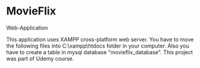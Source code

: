 # MovieFlix
Web-Application

This application uses XAMPP cross-platform web server.
You have to move the following files into C:\xampp\htdocs folder in your computer.
Also you have to create a table in mysql database "movieflix_database".
This project was part of Udemy course.
